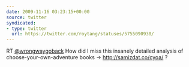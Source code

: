 ```yaml
---
date: 2009-11-16 03:23:15+00:00
source: twitter
syndicated:
- type: twitter
  url: https://twitter.com/roytang/statuses/5755090930/
---
```


RT [@wrongwaygoback](https://twitter.com/wrongwaygoback/) How did I miss this insanely detailed analysis of choose-your-own-adventure books -&gt; http://samizdat.co/cyoa/ ?